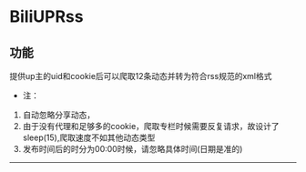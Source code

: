 # BiliUPRss
## 功能
提供up主的uid和cookie后可以爬取12条动态并转为符合rss规范的xml格式
* 注：
1. 自动忽略分享动态，
2. 由于没有代理和足够多的cookie，爬取专栏时候需要反复请求，故设计了sleep(15),爬取速度不如其他动态类型
3. 发布时间后的时分为00:00时候，请忽略具体时间(日期是准的)
---
